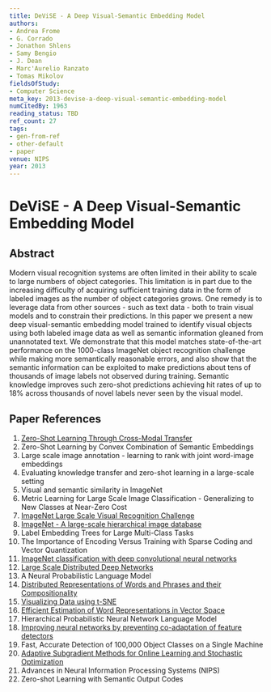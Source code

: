 ```yaml
---
title: DeViSE - A Deep Visual-Semantic Embedding Model
authors:
- Andrea Frome
- G. Corrado
- Jonathon Shlens
- Samy Bengio
- J. Dean
- Marc'Aurelio Ranzato
- Tomas Mikolov
fieldsOfStudy:
- Computer Science
meta_key: 2013-devise-a-deep-visual-semantic-embedding-model
numCitedBy: 1963
reading_status: TBD
ref_count: 27
tags:
- gen-from-ref
- other-default
- paper
venue: NIPS
year: 2013
---
```


# DeViSE - A Deep Visual-Semantic Embedding Model

## Abstract

Modern visual recognition systems are often limited in their ability to scale to large numbers of object categories. This limitation is in part due to the increasing difficulty of acquiring sufficient training data in the form of labeled images as the number of object categories grows. One remedy is to leverage data from other sources - such as text data - both to train visual models and to constrain their predictions. In this paper we present a new deep visual-semantic embedding model trained to identify visual objects using both labeled image data as well as semantic information gleaned from unannotated text. We demonstrate that this model matches state-of-the-art performance on the 1000-class ImageNet object recognition challenge while making more semantically reasonable errors, and also show that the semantic information can be exploited to make predictions about tens of thousands of image labels not observed during training. Semantic knowledge improves such zero-shot predictions achieving hit rates of up to 18% across thousands of novel labels never seen by the visual model.

## Paper References

1. [Zero-Shot Learning Through Cross-Modal Transfer](2013-zero-shot-learning-through-cross-modal-transfer)
2. Zero-Shot Learning by Convex Combination of Semantic Embeddings
3. Large scale image annotation - learning to rank with joint word-image embeddings
4. Evaluating knowledge transfer and zero-shot learning in a large-scale setting
5. Visual and semantic similarity in ImageNet
6. Metric Learning for Large Scale Image Classification - Generalizing to New Classes at Near-Zero Cost
7. [ImageNet Large Scale Visual Recognition Challenge](2015-imagenet-large-scale-visual-recognition-challenge)
8. [ImageNet - A large-scale hierarchical image database](2009-imagenet-a-large-scale-hierarchical-image-database)
9. Label Embedding Trees for Large Multi-Class Tasks
10. The Importance of Encoding Versus Training with Sparse Coding and Vector Quantization
11. [ImageNet classification with deep convolutional neural networks](2012-alexnet.md)
12. [Large Scale Distributed Deep Networks](2012-large-scale-distributed-deep-networks)
13. A Neural Probabilistic Language Model
14. [Distributed Representations of Words and Phrases and their Compositionality](2013-distributed-representations-of-words-and-phrases-and-their-compositionality)
15. [Visualizing Data using t-SNE](2008-visualizing-data-using-t-sne)
16. [Efficient Estimation of Word Representations in Vector Space](2013-efficient-estimation-of-word-representations-in-vector-space)
17. Hierarchical Probabilistic Neural Network Language Model
18. [Improving neural networks by preventing co-adaptation of feature detectors](2012-improving-neural-networks-by-preventing-co-adaptation-of-feature-detectors)
19. Fast, Accurate Detection of 100,000 Object Classes on a Single Machine
20. [Adaptive Subgradient Methods for Online Learning and Stochastic Optimization](2010-adaptive-subgradient-methods-for-online-learning-and-stochastic-optimization)
21. Advances in Neural Information Processing Systems (NIPS)
22. Zero-shot Learning with Semantic Output Codes
